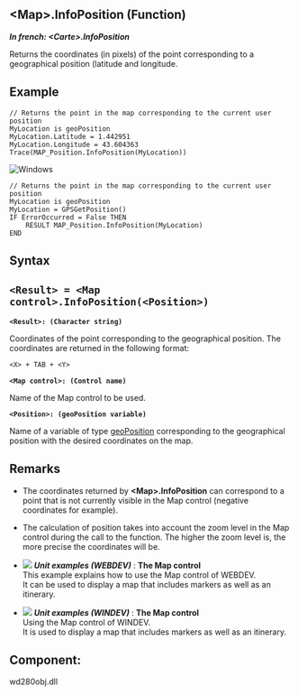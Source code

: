 


## &lt;Map&gt;.InfoPosition (Function)

***In french: &lt;Carte&gt;.InfoPosition***



<a name="XUse"></a>
<a name="Use"></a>
<a name="description"></a>
Returns the coordinates (in pixels) of the point corresponding to a geographical position (latitude and longitude.




<a name="Example1"></a>
<a name="sample_code"></a>

## Example


```wl
// Returns the point in the map corresponding to the current user position
MyLocation is geoPosition
MyLocation.Latitude = 1.442951
MyLocation.Longitude = 43.604363
Trace(MAP_Position.InfoPosition(MyLocation))
```


<a name="Example2"></a>
![Windows](https://doc.pcsoft.fr/ext/images/us/WINDOWS.png) 
```wl
// Returns the point in the map corresponding to the current user position
MyLocation is geoPosition
MyLocation = GPSGetPosition()
IF ErrorOccurred = False THEN
	RESULT MAP_Position.InfoPosition(MyLocation)
END
```

<a name="XSYNTAX"></a>

## Syntax
<a name="SYNTAX1"></a>

`<Result> = <Map control>.InfoPosition(<Position>)`
---

**`<Result>: (Character string)`**

Coordinates of the point corresponding to the geographical position. The coordinates are returned in the following format: 

```txt
<X> + TAB + <Y>
```


**`<Map control>: (Control name)`**

Name of the Map control to be used.

**`<Position>: (geoPosition variable)`**

Name of a variable of type [geoPosition](../WDLang3/1000019191.md) corresponding to the geographical position with the desired coordinates on the map.



<a name="NOTE0"></a>
<a name="NOTE0_1"></a>

## Remarks


- The coordinates returned by **&lt;Map&gt;.InfoPosition** can correspond to a point that is not currently visible in the Map control (negative coordinates for example).

- The calculation of position takes into account the zoom level in the Map control during the call to the function. The higher the zoom level is, the more precise the coordinates will be.





- ![](https://doc.pcsoft.fr/en-US/images/image.awp?langid=3&name=TheMapcontrol.gif) ***Unit examples (WEBDEV)*** : **The Map control** <br>This example explains how to use the Map control of WEBDEV.<br>It can be used to display a map that includes markers as well as an itinerary.
- ![](https://doc.pcsoft.fr/en-US/images/image.awp?langid=3&name=TheMapcontrol.gif) ***Unit examples (WINDEV)*** : **The Map control** <br>Using the Map control of WINDEV.<br>It is used to display a map that includes markers as well as an itinerary.

<a name="XComponent"></a>

## Component:
wd280obj.dll
